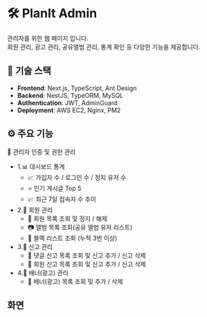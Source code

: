 # 🛠️ PlanIt Admin 

관리자를 위한 웹 페이지 입니다.  
회원 관리, 광고 관리, 공유앨범 관리, 통계 확인 등 다양한 기능을 제공합니다.

## 🧩 기술 스택

- **Frontend**: Next.js, TypeScript, Ant Design
- **Backend**: NestJS, TypeORM, MySQL
- **Authentication**: JWT, AdminGuard
- **Deployment**: AWS EC2, Nginx, PM2

## ⚙️ 주요 기능
🔐 관리자 인증 및 권한 관리
- 1.📊 대시보드 통계
  - 📈 가입자 수 / 로그인 수 / 정지 유저 수
  - ⭐️ 인기 게시글 Top 5
  - 📈 최근 7일 접속자 수 추이
- 2.👤 회원 관리
  - 👥 회원 목록 조회 및 정지 / 해제
  - 📷 앨범 목록 조회(공유 앨범 유저 리스트)
  - 🚫 블랙 리스트 조회 (누적 3번 이상)
- 3.🚨 신고 관리
  - 💬 댓글 신고 목록 조회 및 신고 추가 / 신고 삭제
  - 👤 회원 신고 목록 조회 및 신고 추가 / 신고 삭제
- 4.📰 배너(광고) 관리
  - 📰 배너(광고) 목록 조회 및 추가 / 삭제

## 화면
